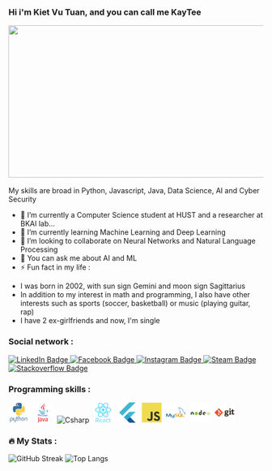 ### Hi i'm Kiet Vu Tuan, and you can call me KayTee

<div align="center">
  <img src="https://media.giphy.com/media/dWesBcTLavkZuG35MI/giphy.gif" width="600" height="300"/>
</div>

My skills are broad in Python, Javascript, Java, Data Science, AI and Cyber Security
- 🔭 I’m currently a Computer Science student at HUST and a researcher at BKAI lab...
- 🌱 I’m currently learning Machine Learning and Deep Learning 
- 👯 I’m looking to collaborate on Neural Networks and Natural Language Processing
- 💬 You can ask me about AI and ML
- ⚡ Fun fact in my life : 
+ I was born in 2002, with sun sign Gemini and moon sign Sagittarius
+ In addition to my interest in math and programming, I also have other interests such as sports (soccer, basketball) or music (playing guitar, rap)
+ I have 2 ex-girlfriends and now, I'm single 


### Social network :
<div id="badges">
  <a href="https://www.linkedin.com/in/kiet-vu-tuan-9035a123a/">
    <img src="https://img.shields.io/badge/LinkedIn-blue?style=for-the-badge&logo=linkedin&logoColor=white" alt="LinkedIn Badge"/>
  </a>
  <a href="https://www.facebook.com/kiet.tuan.275/">
    <img src="https://img.shields.io/badge/Facebook-blue?style=for-the-badge&logo=facebook&logoColor=white" alt="Facebook Badge"/>
  </a>
  <a href="https://www.instagram.com/kaytee.od/">
    <img src="https://img.shields.io/badge/Instagram-pink?style=for-the-badge&logo=instagram&logoColor=white" alt="Instagram Badge"/>
  </a>
  <a href="https://steamcommunity.com/profiles/76561199250126035">
    <img src="https://img.shields.io/badge/Steam-blue?style=for-the-badge&logo=steam&logoColor=white" alt="Steam Badge"/>
  </a>
  <a href="https://stackoverflow.com/">
    <img src="https://img.shields.io/badge/Stackoverflow-orange?style=for-the-badge&logo=stackoverflow&logoColor=white" alt="Stackoverflow Badge"/>
  </a>
</div>

### Programming skills :
<div>
  <img src="https://github.com/devicons/devicon/blob/master/icons/python/python-original-wordmark.svg" title="Python" alt="Python" width="40" height="40"/>&nbsp
  <img src="https://github.com/devicons/devicon/blob/master/icons/java/java-original-wordmark.svg" title="Java" alt="Java" width="40" height="40"/>&nbsp;
  <img src="https://github.com/devicons/devicon/blob/master/icons/csharp/csharp-original-wordmark.svg" title="Csharp" alt="Csharp" width="40" height="40"/>&nbsp;
  <img src="https://github.com/devicons/devicon/blob/master/icons/react/react-original-wordmark.svg" title="React" alt="React" width="40" height="40"/>&nbsp;
  <img src="https://github.com/devicons/devicon/blob/master/icons/flutter/flutter-original.svg" title="Flutter" alt="Flutter" width="40" height="40"/>&nbsp;
  <img src="https://github.com/devicons/devicon/blob/master/icons/javascript/javascript-original.svg" title="JavaScript" alt="JavaScript" width="40" height="40"/>&nbsp;
  <img src="https://github.com/devicons/devicon/blob/master/icons/mysql/mysql-original-wordmark.svg" title="MySQL"  alt="MySQL" width="40" height="40"/>&nbsp;
  <img src="https://github.com/devicons/devicon/blob/master/icons/nodejs/nodejs-original-wordmark.svg" title="NodeJS" alt="NodeJS" width="40" height="40"/>&nbsp;
  <img src="https://github.com/devicons/devicon/blob/master/icons/git/git-original-wordmark.svg" title="Git" **alt="Git" width="40" height="40"/>
</div>

### :fire: My Stats :

![GitHub Streak](http://github-readme-streak-stats.herokuapp.com?user=ktcshust&theme=dark&background=000011)
![Top Langs](https://github-readme-stats.vercel.app/api/top-langs/?username=ktcshust&layout=compact&theme=vision-friendly-black)

